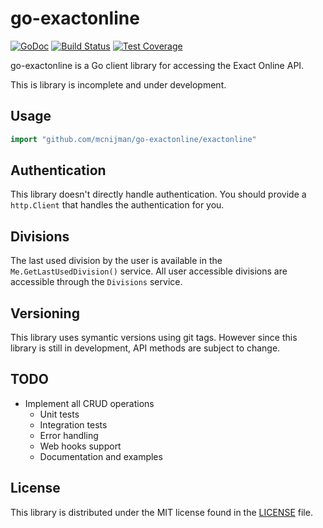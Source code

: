 # go-exactonline #

[![GoDoc](https://godoc.org/github.com/mcnijman/go-exactonline?status.svg)](https://godoc.org/github.com/mcnijman/go-exactonline) [![Build Status](https://travis-ci.org/mcnijman/go-exactonline.svg?branch=master)](https://travis-ci.org/mcnijman/go-exactonline) [![Test Coverage](https://coveralls.io/repos/github/mcnijman/go-exactonline/badge.svg?branch=master)](https://coveralls.io/github/mcnijman/go-exactonline?branch=master)

go-exactonline is a Go client library for accessing the Exact Online API.

This is library is incomplete and under development.

## Usage ##

```go
import "github.com/mcnijman/go-exactonline/exactonline"
```

## Authentication ##

This library doesn't directly handle authentication. You should provide a `http.Client` that handles the authentication for you.

## Divisions ##

The last used division by the user is available in the `Me.GetLastUsedDivision()` service. All user accessible divisions are accessible through the `Divisions` service.

## Versioning ##

This library uses symantic versions using git tags. However since this library is still in development, API methods are subject to change.

## TODO ##

- Implement all CRUD operations
  - Unit tests
  - Integration tests
  - Error handling
  - Web hooks support
  - Documentation and examples

## License ##

This library is distributed under the MIT license found in the [LICENSE](./LICENSE)
file.